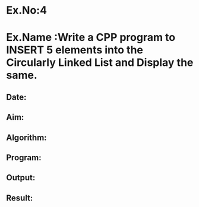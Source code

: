 # Ex.No:4
# Ex.Name :Write a CPP program to INSERT 5 elements into the Circularly Linked List and Display the same.
## Date:
## Aim:


## Algorithm:





## Program:



## Output:



## Result:

